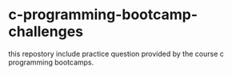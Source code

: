 # c-programming-bootcamp-challenges
this repostory include practice question provided by the course c programming bootcamps.
